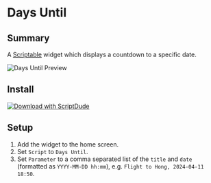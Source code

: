 # Days Until

## Summary

A [Scriptable](https://scriptable.app) widget which displays a countdown to a specific date.

![Days Until Preview](../src/Days%20Until/Days%20Until.jpg)

## Install

[![Download with ScriptDude](https://scriptdu.de/download.svg)](https://scriptdu.de/?name=Days%20Until&source=https%3A%2F%2Fraw.githubusercontent.com%2Felliott-liu%2Fscriptable%2Fmain%2Fdist%2FDays%2520Until.js&docs=https%3A%2F%2Fgithub.com%2FElliott-Liu%2Fscriptable%2Fblob%2Fmain%2Fsrc%2FDays%2520Until%2FREADME.md)

## Setup

1. Add the widget to the home screen.
2. Set `Script` to `Days Until`.
3. Set `Parameter` to a comma separated list of the `title` and `date` (formatted as `YYYY-MM-DD hh:mm`), e.g. `Flight to Hong, 2024-04-11 18:50`.
